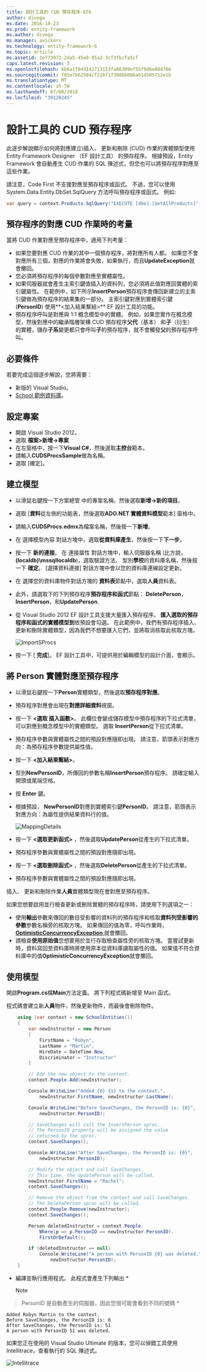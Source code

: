 ```yaml
---
title: 設計工具的 CUD 預存程序-EF6
author: divega
ms.date: 2016-10-23
ms.prod: entity-framework
ms.author: divega
ms.manager: avickers
ms.technology: entity-framework-6
ms.topic: article
ms.assetid: 1e773972-2da5-45e0-85a2-3cf3fbcfa5cf
caps.latest.revision: 3
ms.openlocfilehash: 6b6a1f843142713153fa86309ef55f9d6e804766
ms.sourcegitcommit: f05e7b62584cf228f17390bb086a61d505712e1b
ms.translationtype: MT
ms.contentlocale: zh-TW
ms.lasthandoff: 07/08/2018
ms.locfileid: "39120245"
---
```

# <a name="designer-cud-stored-procedures"></a>設計工具的 CUD 預存程序
此逐步解說顯示如何將對應建立\\插入、 更新和刪除 (CUD) 作業的實體類型使用 Entity Framework Designer （EF 設計工具） 的預存程序。  根據預設，Entity Framework 會自動產生 CUD 作業的 SQL 陳述式，但您也可以將預存程序對應至這些作業。  

請注意，Code First 不支援對應至預存程序或函式。 不過，您可以使用 System.Data.Entity.DbSet.SqlQuery 方法呼叫預存程序或函式。 例如: 
``` csharp
var query = context.Products.SqlQuery("EXECUTE [dbo].[GetAllProducts]");
```

## <a name="considerations-when-mapping-the-cud-operations-to-stored-procedures"></a>預存程序的對應 CUD 作業時的考量

當將 CUD 作業對應至預存程序中，適用下列考量： 

-   如果您要對應 CUD 作業的其中一個預存程序，將對應所有人都。 如果您不會對應所有三個，對應的作業將會失敗，如果執行，而且**UpdateException**就會擲回。
-   您必須將預存程序的每個參數對應至實體屬性。
-   如果伺服器就會產生主索引鍵值插入的資料列，您必須將此值對應回實體的索引鍵屬性。 在範例中，如下所示**InsertPerson**預存程序會傳回新建立的主索引鍵做為預存程序的結果集的一部分。 主索引鍵對應到實體索引鍵 (**PersonID**) 使用**&lt;加入結果繫結&gt;** EF 設計工具的功能。
-   預存程序呼叫是對應與 1:1 概念模型中的實體。 例如，如果您實作在概念模型，然後對應中的繼承階層架構 CUD 預存程序**父代**（基本） 和**子**（衍生） 的實體，儲存**子系**變更都只會呼叫**子**的預存程序，就不會觸發**父**的預存程序呼叫。

## <a name="prerequisites"></a>必要條件

若要完成這個逐步解說，您將需要：

- 新版的 Visual Studio。
- [School 範例資料庫](~/ef6/resources/school-database.md)。

## <a name="set-up-the-project"></a>設定專案

-   開啟 Visual Studio 2012。
-   選取 **檔案&gt;新增-&gt;專案**
-   在左窗格中，按一下**Visual C\#**，然後選取**主控台**範本。
-   請輸入**CUDSProcsSample**做為名稱。
-   選取 [確定]。

## <a name="create-a-model"></a>建立模型

-   以滑鼠右鍵按一下方案總管 中的專案名稱，然後選取**新增-&gt;新的項目**。
-   選取 [**資料**從左側的功能表，然後選取**ADO.NET 實體資料模型**範本] 窗格中。
-   請輸入**CUDSProcs.edmx**為檔案名稱，然後按一下**新增**。
-   在 選擇模型內容 對話方塊中，選取**從資料庫產生**，然後按一下**下一步**。
-   按一下 **新的連接**。 在 連接屬性 對話方塊中，輸入伺服器名稱 (比方說， **(localdb)\\mssqllocaldb**)，選取驗證方法、 型別**學校**的資料庫名稱，然後按一下 **確定**。
    [選擇資料連接] 對話方塊中會以您的資料庫連線設定更新。
-   在 選擇您的資料庫物件對話方塊的 **資料表**節點中，選取**人員**資料表。
-   此外，請選取下的下列預存程序**預存程序和函式**節點： **DeletePerson**， **InsertPerson**，和**UpdatePerson**. 
-   從 Visual Studio 2012 EF 設計工具支援大量匯入預存程序。 **匯入選取的預存程序和函式的實體模型到**依預設會勾選。 在此範例中，我們有預存程序插入、 更新和刪除實體類型，因為我們不想要匯入它們，並將取消核取此核取方塊。 

    ![ImportSProcs](~/ef6/media/importsprocs.jpg)

-   按一下 [ **完成**]。
    EF 設計工具中，可提供用於編輯模型的設計介面，會顯示。

## <a name="map-the-person-entity-to-stored-procedures"></a>將 Person 實體對應至預存程序

-   以滑鼠右鍵按一下**Person**實體類型，然後選取**預存程序對應**。
-   預存程序對應會出現在**對應詳細資料**視窗。
-   按一下  **&lt;選取 插入函數&gt;**。
    此欄位會變成儲存模型中預存程序的下拉式清單，可以對應到概念模型中的實體類型。
    選取  **InsertPerson**從下拉式清單。
-   預存程序參數與實體屬性之間的預設對應隨即出現。 請注意，箭頭表示對應方向：為預存程序參數提供屬性值。
-   按一下  **&lt;加入結果繫結&gt;**。
-   型別**NewPersonID**，所傳回的參數名稱**InsertPerson**預存程序。 請確定輸入開頭或尾端空格。
-   按 **Enter** 鍵。
-   根據預設， **NewPersonID**對應到實體索引鍵**PersonID**。 請注意，箭頭表示對應方向：為屬性提供結果資料行的值。

    ![MappingDetails](~/ef6/media/mappingdetails.png)

-   按一下  **&lt;選取更新函式&gt;** ，然後選取**UpdatePerson**從產生的下拉式清單。
-   預存程序參數與實體屬性之間的預設對應隨即出現。
-   按一下  **&lt;選取刪除函式&gt;** ，然後選取**DeletePerson**從產生的下拉式清單。
-   預存程序參數與實體屬性之間的預設對應隨即出現。

插入、 更新和刪除作業**人員**實體類型現在會對應至預存程序。

如果您想要啟用並行檢查更新或刪除實體的預存程序時，請使用下列選項之一：

-   使用**輸出**參數來傳回的數目受影響的資料列的預存程序和核取**資料列受影響的參數**參數名稱旁的核取方塊。 如果傳回的值為零，呼叫作業時， [ **OptimisticConcurrencyException** ](https://msdn.microsoft.com/library/system.data.optimisticconcurrencyexception.aspx)就會擲回。
-   請檢查**使用原始值**您想要用於並行存取檢查屬性旁的核取方塊。 當嘗試更新時，資料寫回至資料庫時將使用原本從資料庫讀取屬性的值。 如果值不符合資料庫中的值**OptimisticConcurrencyException**就會擲回。

## <a name="use-the-model"></a>使用模型

開啟**Program.cs**檔**Main**方法定義。 將下列程式碼新增至 Main 函式。

程式碼會建立新**人員**物件，然後更新物件，而最後會刪除物件。         

``` csharp
    using (var context = new SchoolEntities())
    {
        var newInstructor = new Person
        {
            FirstName = "Robyn",
            LastName = "Martin",
            HireDate = DateTime.Now,
            Discriminator = "Instructor"
        }

        // Add the new object to the context.
        context.People.Add(newInstructor);

        Console.WriteLine("Added {0} {1} to the context.",
            newInstructor.FirstName, newInstructor.LastName);

        Console.WriteLine("Before SaveChanges, the PersonID is: {0}",
            newInstructor.PersonID);

        // SaveChanges will call the InsertPerson sproc.  
        // The PersonID property will be assigned the value
        // returned by the sproc.
        context.SaveChanges();

        Console.WriteLine("After SaveChanges, the PersonID is: {0}",
            newInstructor.PersonID);

        // Modify the object and call SaveChanges.
        // This time, the UpdatePerson will be called.
        newInstructor.FirstName = "Rachel";
        context.SaveChanges();

        // Remove the object from the context and call SaveChanges.
        // The DeletePerson sproc will be called.
        context.People.Remove(newInstructor);
        context.SaveChanges();

        Person deletedInstructor = context.People.
            Where(p => p.PersonID == newInstructor.PersonID).
            FirstOrDefault();

        if (deletedInstructor == null)
            Console.WriteLine("A person with PersonID {0} was deleted.",
                newInstructor.PersonID);
    }
```

-   編譯並執行應用程式。 此程式會產生下列輸出 *
    >[!NOTE]
> PersonID 是自動產生的伺服器，因此您很可能會看到不同的號碼 *

```
Added Robyn Martin to the context.
Before SaveChanges, the PersonID is: 0
After SaveChanges, the PersonID is: 51
A person with PersonID 51 was deleted.
```

如果您正在使用的 Visual Studio Ultimate 的版本，您可以偵錯工具使用 Intellitrace，查看執行的 SQL 陳述式。

![Intellitrace](~/ef6/media/intellitrace.png)
